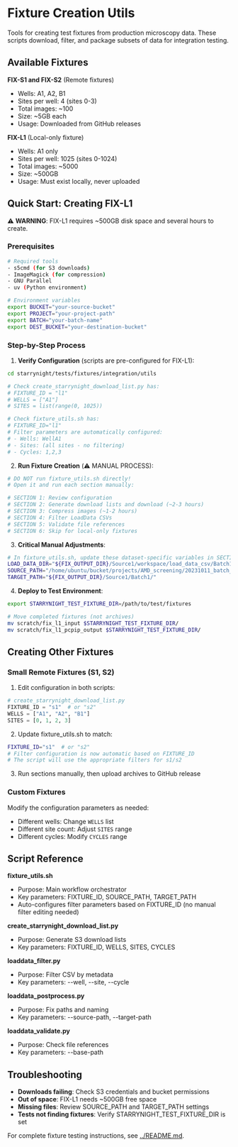 # Fixture Creation Utils

Tools for creating test fixtures from production microscopy data. These scripts download, filter, and package subsets of data for integration testing.

## Available Fixtures

**FIX-S1 and FIX-S2** (Remote fixtures)

- Wells: A1, A2, B1
- Sites per well: 4 (sites 0-3)
- Total images: ~100
- Size: ~5GB each
- Usage: Downloaded from GitHub releases

**FIX-L1** (Local-only fixture)

- Wells: A1 only
- Sites per well: 1025 (sites 0-1024)
- Total images: ~5000
- Size: ~500GB
- Usage: Must exist locally, never uploaded

## Quick Start: Creating FIX-L1

⚠️ **WARNING**: FIX-L1 requires ~500GB disk space and several hours to create.

### Prerequisites

```bash
# Required tools
- s5cmd (for S3 downloads)
- ImageMagick (for compression)
- GNU Parallel
- uv (Python environment)

# Environment variables
export BUCKET="your-source-bucket"
export PROJECT="your-project-path"
export BATCH="your-batch-name"
export DEST_BUCKET="your-destination-bucket"
```

### Step-by-Step Process

1.  **Verify Configuration** (scripts are pre-configured for FIX-L1):

   ```bash
   cd starrynight/tests/fixtures/integration/utils

   # Check create_starrynight_download_list.py has:
   # FIXTURE_ID = "l1"
   # WELLS = ["A1"]
   # SITES = list(range(0, 1025))

   # Check fixture_utils.sh has:
   # FIXTURE_ID="l1"
   # Filter parameters are automatically configured:
   # - Wells: WellA1
   # - Sites: (all sites - no filtering)
   # - Cycles: 1,2,3
   ```

2.  **Run Fixture Creation** (⚠️ MANUAL PROCESS):

   ```bash
   # DO NOT run fixture_utils.sh directly!
   # Open it and run each section manually:

   # SECTION 1: Review configuration
   # SECTION 2: Generate download lists and download (~2-3 hours)
   # SECTION 3: Compress images (~1-2 hours)
   # SECTION 4: Filter LoadData CSVs
   # SECTION 5: Validate file references
   # SECTION 6: Skip for local-only fixtures
   ```

3.  **Critical Manual Adjustments**:

   ```bash
   # In fixture_utils.sh, update these dataset-specific variables in SECTION 1:
   LOAD_DATA_DIR="${FIX_OUTPUT_DIR}/Source1/workspace/load_data_csv/Batch1/Plate1"
   SOURCE_PATH="/home/ubuntu/bucket/projects/AMD_screening/20231011_batch_1/"
   TARGET_PATH="${FIX_OUTPUT_DIR}/Source1/Batch1/"
   ```

4.  **Deploy to Test Environment**:

   ```bash
   export STARRYNIGHT_TEST_FIXTURE_DIR=/path/to/test/fixtures

   # Move completed fixtures (not archives)
   mv scratch/fix_l1_input $STARRYNIGHT_TEST_FIXTURE_DIR/
   mv scratch/fix_l1_pcpip_output $STARRYNIGHT_TEST_FIXTURE_DIR/
   ```

## Creating Other Fixtures

### Small Remote Fixtures (S1, S2)

1.  Edit configuration in both scripts:

   ```python
   # create_starrynight_download_list.py
   FIXTURE_ID = "s1"  # or "s2"
   WELLS = ["A1", "A2", "B1"]
   SITES = [0, 1, 2, 3]
   ```

2.  Update fixture_utils.sh to match:

   ```bash
   FIXTURE_ID="s1"  # or "s2"
   # Filter configuration is now automatic based on FIXTURE_ID
   # The script will use the appropriate filters for s1/s2
   ```

3.  Run sections manually, then upload archives to GitHub release

### Custom Fixtures

Modify the configuration parameters as needed:

- Different wells: Change `WELLS` list
- Different site count: Adjust `SITES` range
- Different cycles: Modify `CYCLES` range

## Script Reference

**fixture_utils.sh**

- Purpose: Main workflow orchestrator
- Key parameters: FIXTURE_ID, SOURCE_PATH, TARGET_PATH
- Auto-configures filter parameters based on FIXTURE_ID (no manual filter editing needed)

**create_starrynight_download_list.py**

- Purpose: Generate S3 download lists
- Key parameters: FIXTURE_ID, WELLS, SITES, CYCLES

**loaddata_filter.py**

- Purpose: Filter CSV by metadata
- Key parameters: --well, --site, --cycle

**loaddata_postprocess.py**

- Purpose: Fix paths and naming
- Key parameters: --source-path, --target-path

**loaddata_validate.py**

- Purpose: Check file references
- Key parameters: --base-path

## Troubleshooting

- **Downloads failing**: Check S3 credentials and bucket permissions
- **Out of space**: FIX-L1 needs ~500GB free space
- **Missing files**: Review SOURCE_PATH and TARGET_PATH settings
- **Tests not finding fixtures**: Verify STARRYNIGHT_TEST_FIXTURE_DIR is set

For complete fixture testing instructions, see [../README.md](../README.md).
